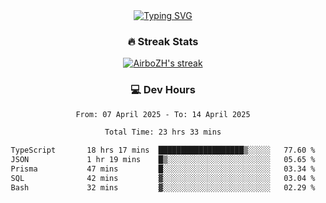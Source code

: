 
<div align="center">
  <a href="https://git.io/typing-svg"><img src="https://readme-typing-svg.demolab.com?font=Fira+Code&size=30&pause=1000&color=33F7F5&center=true&vCenter=true&width=435&lines=Hi+there+%F0%9F%91%8B+I+am+AirboZH+;Welcome+to+my+Github" alt="Typing SVG" /></a>

<h3>🔥 Streak Stats</h3>

<!-- GitHub Readme Streak Stats - https://github.com/DenverCoder1/github-readme-streak-stats -->
<p>
  <a href="https://github.com/DenverCoder1/github-readme-streak-stats">
    <img title="🔥 Get streak stats for your profile at git.io/streak-stats" alt="AirboZH's streak" src="https://streak-stats.demolab.com/?user=AirboZH&theme=monokai-metallian&hide_border=true"/>
  </a>
</p>

<h3>💻 Dev Hours</h3>
<!--START_SECTION:waka-->

```txt
From: 07 April 2025 - To: 14 April 2025

Total Time: 23 hrs 33 mins

TypeScript       18 hrs 17 mins  ███████████████████▒░░░░░   77.60 %
JSON             1 hr 19 mins    █▒░░░░░░░░░░░░░░░░░░░░░░░   05.65 %
Prisma           47 mins         █░░░░░░░░░░░░░░░░░░░░░░░░   03.34 %
SQL              42 mins         ▓░░░░░░░░░░░░░░░░░░░░░░░░   03.04 %
Bash             32 mins         ▓░░░░░░░░░░░░░░░░░░░░░░░░   02.29 %
```

<!--END_SECTION:waka-->
</div>  
